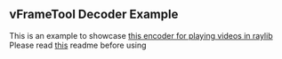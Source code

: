 ## vFrameTool Decoder Example
This is an example to showcase [this encoder for playing videos in raylib](https://github.com/RegularRabbit05/vFrameCore) <br>
Please read [this](https://github.com/RegularRabbit05/vFrameCore/blob/master/README.md) readme before using